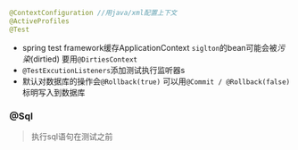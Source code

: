 ```java
@ContextConfiguration //用java/xml配置上下文
@ActiveProfiles
@Test
```

- spring test framework缓存ApplicationContext `siglton`的bean可能会被*污染*(dirtied) 要用`@DirtiesContext`
- `@TestExcutionListeners`添加测试执行监听器s
- 默认对数据库的操作会`@Rollback(true)` 可以用`@Commit / @Rollback(false)`标明写入到数据库

### @Sql
> 执行sql语句在测试之前

